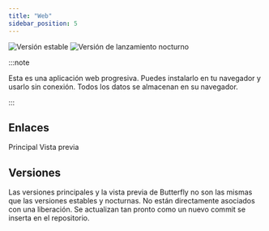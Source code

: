 ```yaml
---
title: "Web"
sidebar_position: 5
---
```


![Versión estable](https://img.shields.io/badge/dynamic/yaml?color=c4840d&label=Stable&query=%24.version&url=https%3A%2F%2Fraw.githubusercontent.com%2FLinwoodDev%2Fbutterfly%2Fstable%2Fapp%2Fpubspec.yaml&style=for-the-badge) ![Versión de lanzamiento nocturno](https://img.shields.io/badge/dynamic/yaml?color=f7d28c&label=Nightly&query=%24.version&url=https%3A%2F%2Fraw.githubusercontent.com%2FLinwoodDev%2Fbutterfly%2Fnightly%2Fapp%2Fpubspec.yaml&style=for-the-badge)

:::note

Esta es una aplicación web progresiva. Puedes instalarlo en tu navegador y usarlo sin conexión. Todos los datos se almacenan en su navegador.

:::


## Enlaces

<div className="row margin-bottom--lg padding--sm">
<Link className="button button--outline button--info button--lg margin--sm" href="https://butterfly.linwood.dev">
  Principal
</Link>
<Link className="button button--outline button--danger button--lg margin--sm" href="https://preview.butterfly.linwood.dev">
  Vista previa
</Link>
</div>

## Versiones

Las versiones principales y la vista previa de Butterfly no son las mismas que las versiones estables y nocturnas. No están directamente asociados con una liberación. Se actualizan tan pronto como un nuevo commit se inserta en el repositorio.
